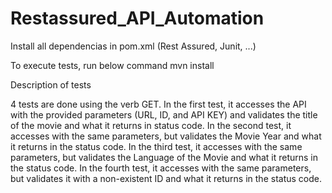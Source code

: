 # Restassured_API_Automation
Install all dependencias in pom.xml (Rest Assured, Junit, ...)

To execute tests, run below command
mvn install

Description of tests

4 tests are done using the verb GET.
In the first test, it accesses the API with the provided parameters (URL, ID, and API KEY) and validates the title of the movie and what it returns in status code.
In the second test, it accesses with the same parameters, but validates the Movie Year and what it returns in the status code.
In the third test, it accesses with the same parameters, but validates the Language of the Movie and what it returns in the status code.
In the fourth test, it accesses with the same parameters, but validates it with a non-existent ID and what it returns in the status code.

